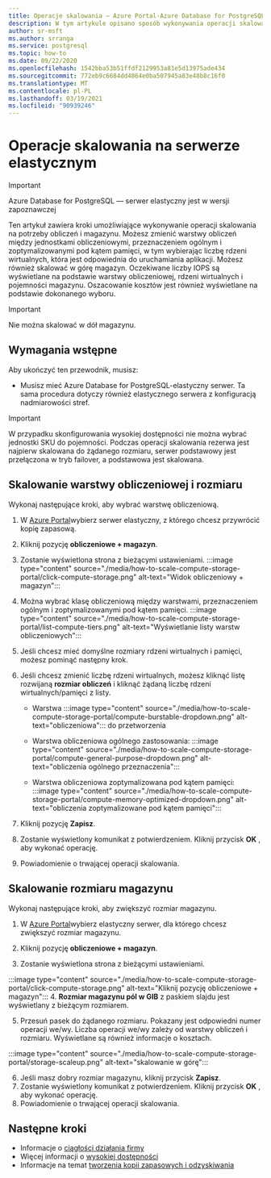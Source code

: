 ```yaml
---
title: Operacje skalowania — Azure Portal-Azure Database for PostgreSQL-elastyczny serwer
description: W tym artykule opisano sposób wykonywania operacji skalowania w Azure Database for PostgreSQL przez Azure Portal.
author: sr-msft
ms.author: srranga
ms.service: postgresql
ms.topic: how-to
ms.date: 09/22/2020
ms.openlocfilehash: 1542bba53b51ffdf2129953a81e5d13975ade434
ms.sourcegitcommit: 772eb9c6684dd4864e0ba507945a83e48b8c16f0
ms.translationtype: MT
ms.contentlocale: pl-PL
ms.lasthandoff: 03/19/2021
ms.locfileid: "90939246"
---
```

# <a name="scale-operations-in-flexible-server"></a>Operacje skalowania na serwerze elastycznym

> [!IMPORTANT]
> Azure Database for PostgreSQL — serwer elastyczny jest w wersji zapoznawczej

Ten artykuł zawiera kroki umożliwiające wykonywanie operacji skalowania na potrzeby obliczeń i magazynu. Możesz zmienić warstwy obliczeń między jednostkami obliczeniowymi, przeznaczeniem ogólnym i zoptymalizowanymi pod kątem pamięci, w tym wybierając liczbę rdzeni wirtualnych, która jest odpowiednia do uruchamiania aplikacji. Możesz również skalować w górę magazyn. Oczekiwane liczby IOPS są wyświetlane na podstawie warstwy obliczeniowej, rdzeni wirtualnych i pojemności magazynu. Oszacowanie kosztów jest również wyświetlane na podstawie dokonanego wyboru.

> [!IMPORTANT]
> Nie można skalować w dół magazynu.

## <a name="pre-requisites"></a>Wymagania wstępne

Aby ukończyć ten przewodnik, musisz:

-   Musisz mieć Azure Database for PostgreSQL-elastyczny serwer. Ta sama procedura dotyczy również elastycznego serwera z konfiguracją nadmiarowości stref.
> [!IMPORTANT]
> W przypadku skonfigurowania wysokiej dostępności nie można wybrać jednostki SKU do pojemności. Podczas operacji skalowania rezerwa jest najpierw skalowana do żądanego rozmiaru, serwer podstawowy jest przełączona w tryb failover, a podstawowa jest skalowana. 

## <a name="scaling-the-compute-tier-and-size"></a>Skalowanie warstwy obliczeniowej i rozmiaru

Wykonaj następujące kroki, aby wybrać warstwę obliczeniową.
 
1.  W [Azure Portal](https://portal.azure.com/)wybierz serwer elastyczny, z którego chcesz przywrócić kopię zapasową.

2.  Kliknij pozycję **obliczeniowe + magazyn**.

3.  Zostanie wyświetlona strona z bieżącymi ustawieniami.
 :::image type="content" source="./media/how-to-scale-compute-storage-portal/click-compute-storage.png" alt-text="Widok obliczeniowy + magazyn":::

4.  Można wybrać klasę obliczeniową między warstwami, przeznaczeniem ogólnym i zoptymalizowanymi pod kątem pamięci.
   :::image type="content" source="./media/how-to-scale-compute-storage-portal/list-compute-tiers.png" alt-text="Wyświetlanie listy warstw obliczeniowych":::


5.  Jeśli chcesz mieć domyślne rozmiary rdzeni wirtualnych i pamięci, możesz pominąć następny krok.

6.  Jeśli chcesz zmienić liczbę rdzeni wirtualnych, możesz kliknąć listę rozwijaną **rozmiar obliczeń** i kliknąć żądaną liczbę rdzeni wirtualnych/pamięci z listy.
    
    - Warstwa :::image type="content" source="./media/how-to-scale-compute-storage-portal/compute-burstable-dropdown.png" alt-text="obliczeniowa"::: do przetworzenia

    - Warstwa obliczeniowa ogólnego zastosowania: :::image type="content" source="./media/how-to-scale-compute-storage-portal/compute-general-purpose-dropdown.png" alt-text="obliczenia ogólnego przeznaczenia":::

    - Warstwa obliczeniowa zoptymalizowana pod kątem pamięci: :::image type="content" source="./media/how-to-scale-compute-storage-portal/compute-memory-optimized-dropdown.png" alt-text="obliczenia zoptymalizowane pod kątem pamięci":::

7.  Kliknij pozycję **Zapisz**. 
8.  Zostanie wyświetlony komunikat z potwierdzeniem. Kliknij przycisk **OK** , aby wykonać operację. 
9.  Powiadomienie o trwającej operacji skalowania.


## <a name="scaling-storage-size"></a>Skalowanie rozmiaru magazynu

Wykonaj następujące kroki, aby zwiększyć rozmiar magazynu.

1.  W [Azure Portal](https://portal.azure.com/)wybierz elastyczny serwer, dla którego chcesz zwiększyć rozmiar magazynu.
2.  Kliknij pozycję **obliczeniowe + magazyn**.

3.  Zostanie wyświetlona strona z bieżącymi ustawieniami.
   
:::image type="content" source="./media/how-to-scale-compute-storage-portal/click-compute-storage.png" alt-text="Kliknij pozycję obliczeniowe + magazyn":::
4.  **Rozmiar magazynu pól w GIB** z paskiem slajdu jest wyświetlany z bieżącym rozmiarem.

5.  Przesuń pasek do żądanego rozmiaru. Pokazany jest odpowiedni numer operacji we/wy. Liczba operacji we/wy zależy od warstwy obliczeń i rozmiaru. Wyświetlane są również informacje o kosztach. 

 :::image type="content" source="./media/how-to-scale-compute-storage-portal/storage-scaleup.png" alt-text="skalowanie w górę":::

6.  Jeśli masz dobry rozmiar magazynu, kliknij przycisk **Zapisz**. 
7.  Zostanie wyświetlony komunikat z potwierdzeniem. Kliknij przycisk **OK** , aby wykonać operację. 
8.  Powiadomienie o trwającej operacji skalowania.

## <a name="next-steps"></a>Następne kroki

-   Informacje o [ciągłości działania firmy](./concepts-business-continuity.md)
-   Więcej informacji o [wysokiej dostępności](./concepts-high-availability.md)
-   Informacje na temat [tworzenia kopii zapasowych i odzyskiwania](./concepts-backup-restore.md)
